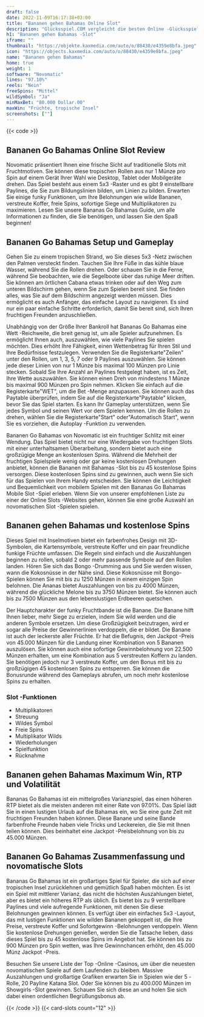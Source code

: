 ```yaml
---
draft: false
date: 2022-11-09T16:17:38+03:00
title: "Bananen gehen Bahamas Online Slot"
description: "Glücksspiel.COM vergleicht die besten Online -Glücksspiel -Sites und -spiele der Kanada.  Unabhängige Produktbewertungen und exklusive Anmeldeangebote. Jetzt spielen!"
h1: "Bananen gehen Bahamas -Slot"
iframe: ""
thumbnail: "https://objekte.kaxmedia.com/auto/o/88430/e4359e8bfa.jpeg"
icon: "https://objects.kaxmedia.com/auto/o/88430/e4359e8bfa.jpeg"
name: "Bananen gehen Bahamas"
home: true
weight: 1
software: "Novomatic"
lines: "97.10%"
reels: "Nein"
freeSpins: "Mittel"
wildSymbol: "Ja"
minMaxBet: "80.000 Dollar.00"
maxWin: "Früchte, tropische Insel"
screenshots: [""]
---
```


{{< code >}}<h2>Bananen Go Bahamas Online Slot Review</h2><p>Novomatic präsentiert Ihnen eine frische Sicht auf traditionelle Slots mit Fruchtmotiven. Sie können diese tropischen Rollen aus nur 1 Münze pro Spin auf einem Gerät Ihrer Wahl wie Desktop, Tablet oder Mobilgeräte drehen. Das Spiel besteht aus einem 5x3 -Raster und es gibt 9 einstellbare Paylines, die Sie zum Bildungslinien bilden, um Linien zu bilden. Erwarten Sie einige funky Funktionen, um Ihre Belohnungen wie wilde Bananen, verstreute Koffer, freie Spins, sofortige Siege und Multiplikatoren zu maximieren. Lesen Sie unsere Bananas Go Bahamas Guide, um alle Informationen zu finden, die Sie benötigen, und lassen Sie den Spaß beginnen!</p><h2>Bananen Go Bahamas Setup und Gameplay</h2><p>Gehen Sie zu einem tropischen Strand, wo Sie dieses 5x3 -Netz zwischen den Palmen versteckt finden. Tauchen Sie Ihre Füße in das kühle blaue Wasser, während Sie die Rollen drehen. Oder schauen Sie in die Ferne, während Sie beobachten, wie die Segelboote über das ruhige Meer driften. Sie können am örtlichen Cabana etwas trinken oder auf den Weg zum unteren Bildschirm gehen, wenn Sie zum Spielen bereit sind. Sie finden alles, was Sie auf dem Bildschirm angezeigt werden müssen. Dies ermöglicht es auch Anfänger, das einfache Layout zu navigieren. Es sind nur ein paar einfache Schritte erforderlich, damit Sie bereit sind, sich Ihren fruchtigen Freunden anzuschließen.</p><p>Unabhängig von der Größe Ihrer Bankroll hat Bananas Go Bahamas eine Wett -Reichweite, die breit genug ist, um alle Spieler aufzunehmen. Es ermöglicht Ihnen auch, auszuwählen, wie viele Paylines Sie spielen möchten. Dies erhöht Ihre Fähigkeit, einen Wettenbetrag für Ihren Stil und Ihre Bedürfnisse festzulegen. Verwenden Sie die Registerkarte"Zeilen" unter den Rollen, um 1, 3, 5, 7 oder 9 Paylines auszuwählen. Sie können jede dieser Linien von nur 1 Münze bis maximal 100 Münzen pro Linie stecken. Sobald Sie Ihre Anzahl an Paylines festgelegt haben, ist es Zeit, Ihre Wette auszuwählen. Sie können einen Dreh von mindestens 1 Münze bis maximal 900 Münzen pro Spin nehmen. Klicken Sie einfach auf die Registerkarte"WET", um die Bet -Menge anzupassen. Sie können auch das Paytable überprüfen, indem Sie auf die Registerkarte"Paytable" klicken, bevor Sie das Spiel starten. Es kann Ihr Gameplay unterstützen, wenn Sie jedes Symbol und seinen Wert vor dem Spielen kennen. Um die Rollen zu drehen, wählen Sie die Registerkarte"Start" oder"Automatisch Start", wenn Sie es vorziehen, die Autoplay -Funktion zu verwenden.</p><p>Bananen Go Bahamas von Novomatic ist ein fruchtiger Schlitz mit einer Wendung. Das Spiel bietet nicht nur eine Wiedergabe von fruchtigen Slots mit einer unterhaltsamen Überarbeitung, sondern bietet auch eine großzügige Menge an kostenlosen Spins. Während die Mehrheit der fruchtigen Spielspiele wenig oder gar keine kostenlosen Drehungen anbietet, können die Bananen mit Bahamas -Slot bis zu 45 kostenlose Spins versorgen. Diese kostenlosen Spins sind zu gewinnen, auch wenn Sie sich für das Spielen von Ihrem Handy entscheiden. Sie können die Leichtigkeit und Bequemlichkeit von mobilem Spielen mit den Bananas Go Bahamas Mobile Slot -Spiel erleben. Wenn Sie von unserer empfohlenen Liste zu einer der Online Slots -Websites gehen, können Sie eine große Auswahl an novomatischen Slot -Spielen spielen.</p><h2>Bananen gehen Bahamas und kostenlose Spins</h2><p>Dieses Spiel mit Inselmotiven bietet ein farbenfrohes Design mit 3D-Symbolen, die Kartensymbole, verstreute Koffer und ein paar freundliche funkige Früchte umfassen. Die Regeln sind einfach und die Auszahlungen beginnen zu rollen, sobald 2 oder mehr passende Symbole auf den Rollen landen. Hören Sie sich das Bongo -Drumming aus und Sie werden wissen, wann die Kokosnüsse in der Nähe sind. Diese Kokosnüsse mit Bongo-Spielen können Sie mit bis zu 1250 Münzen in einem einzigen Spin belohnen. Die Ananas bietet Auszahlungen von bis zu 4000 Münzen, während die glückliche Melone bis zu 3750 Münzen bietet. Sie können auch bis zu 7500 Münzen aus den lebenslustigen Erdbeeren quetschen.</p><p>Der Hauptcharakter der funky Fruchtbande ist die Banane. Die Banane hilft Ihnen lieber, mehr Siege zu erzielen, indem Sie wild werden und die anderen Symbole ersetzen. Um diese Großzügigkeit beizutragen, wird er sogar alle Preise der Gewinnerlinien verdoppeln, die er bildet. Die Banane ist auch der leckerste aller Früchte. Er hat die Befugnis, den Jackpot -Preis von 45.000 Münzen für die Landung einer Kombination von 5 Bananen auszulösen. Sie können auch eine sofortige Gewinnbelohnung von 22.500 Münzen erhalten, um eine Kombination aus 5 verstreuten Koffern zu landen. Sie benötigen jedoch nur 3 verstreute Koffer, um den Bonus mit bis zu großzügigen 45 kostenlosen Spins zu entsperren. Sie können die Bonusrunde während des Gameplays abrufen, um noch mehr kostenlose Spins zu erhalten.</p><h3>
Slot -Funktionen</h3><ul>
<li></span>
Multiplikatoren</li>
<li></span>
Streuung</li>
<li></span>
Wildes Symbol</li>
<li></span>
Freie Spins</li>
<li></span>
Multiplikator Wilds</li>
<li></span>
Wiederholungen</li>
<li></span>
Spielfunktion</li>
<li></span>
Rücknahme</li></ul><h2>Bananen gehen Bahamas Maximum Win, RTP und Volatilität</h2><p>Bananas Go Bahamas ist ein mittelgroßes Varianzspiel, das einen höheren RTP bietet als die meisten anderen mit einer Rate von 97.01%. Das Spiel lädt Sie in einen lustigen Urlaub auf die Bahamas ein, wo Sie eine gute Zeit mit fruchtigen Freunden haben können. Diese Banane und seine Bande farbenfrohe Freunde haben viele Tricks und Leckereien, die Sie mit Ihnen teilen können. Dies beinhaltet eine Jackpot -Preisbelohnung von bis zu 45.000 Münzen.</p><h2>Bananen Go Bahamas Zusammenfassung und novomatische Slots</h2><p>Bananas Go Bahamas ist ein großartiges Spiel für Spieler, die sich auf einer tropischen Insel zurücklehnen und gemütlich Spaß haben möchten. Es ist ein Spiel mit mittlerer Varianz, das nicht die höchsten Auszahlungen bietet, aber es bietet ein höheres RTP als üblich. Es bietet bis zu 9 verstellbare Paylines und viele aufregende Funktionen, mit denen Sie diese Belohnungen gewinnen können. Es verfügt über ein einfaches 5x3 -Layout, das mit lustigen Funktionen wie wilden Bananen gekoppelt ist, die Ihre Preise, verstreute Koffer und Sofortgewinn -Belohnungen verdoppeln. Wenn Sie kostenlose Drehungen genießen, werden Sie die Tatsache lieben, dass dieses Spiel bis zu 45 kostenlose Spins im Angebot hat. Sie können bis zu 900 Münzen pro Spin wetten, was Ihre Gewinnchancen erhöht, den 45.000 Münz Jackpot -Preis.</p><p>Besuchen Sie unsere Liste der Top -Online -Casinos, um über die neuesten novomatischen Spiele auf dem Laufenden zu bleiben. Massive Auszahlungen und großartige Grafiken erwarten Sie in Spielen wie der 5 -Rolle, 20 Payline Katana Slot. Oder Sie können bis zu 400.000 Münzen im Showgirls -Slot gewinnen. Schauen Sie sich diese an und holen Sie sich dabei einen ordentlichen Begrüßungsbonus ab.</p>{{< /code >}}
 {{< card-slots count="12" >}}